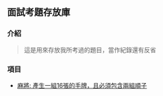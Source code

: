 ## 面試考題存放庫

### 介紹
> 這是用來存放我所考過的題目，當作紀錄還有反省

### 項目
 - [麻將: 產生一組16張的手牌，且必須包含兩組順子](/Interview/IGS.Exam/Mahjong/)
 
